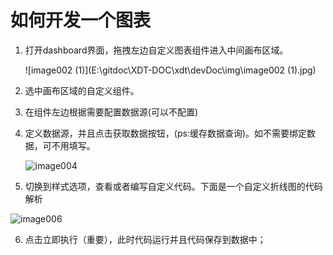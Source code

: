 # 如何开发一个图表

1. 打开dashboard界面，拖拽左边自定义图表组件进入中间画布区域。

   ![image002 (1)](E:\gitdoc\XDT-DOC\xdt\devDoc\img\image002 (1).jpg)

2. 选中画布区域的自定义组件。

3. 在组件左边根据需要配置数据源(可以不配置)

4. 定义数据源，并且点击获取数据按钮，(ps:缓存数据查询)。如不需要绑定数据，可不用填写。

   ![image004](E:\gitdoc\XDT-DOC\xdt\devDoc\img\image004.jpg)

5.  切换到样式选项，查看或者编写自定义代码。下面是一个自定义折线图的代码解析

   ![image006](E:\gitdoc\XDT-DOC\xdt\devDoc\img\image006.jpg)

6. 点击立即执行（重要），此时代码运行并且代码保存到数据中；